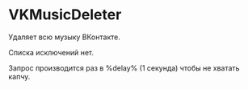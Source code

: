 #  VKMusicDeleter
Удаляет всю музыку ВКонтакте.

Списка исключений нет.

Запрос производится раз в %delay% (1 секунда) чтобы не хватать капчу.
